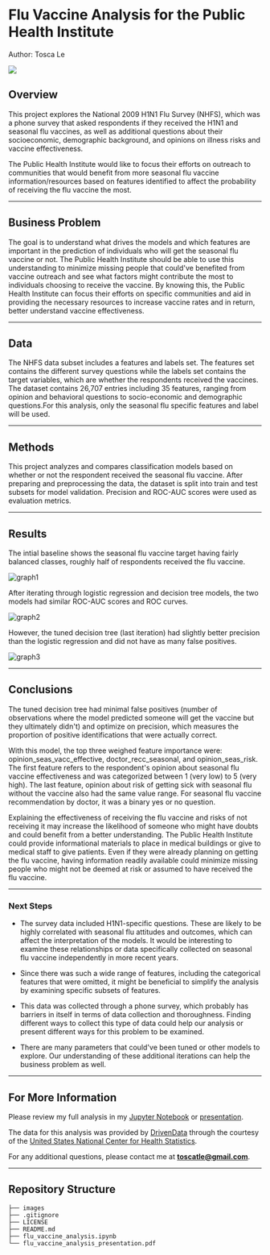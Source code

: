 # Flu Vaccine Analysis for the Public Health Institute
Author: Tosca Le

<img src="images/vaccine stock photo.jpeg">


## Overview

This project explores the National 2009 H1N1 Flu Survey (NHFS), which was a phone survey that asked respondents if they received the H1N1 and seasonal flu vaccines, as well as additional questions about their socioeconomic, demographic background, and opinions on illness risks and vaccine effectiveness. 

The Public Health Institute would like to focus their efforts on outreach to communities that would benefit from more seasonal flu vaccine information/resources based on features identified to affect the probability of receiving the flu vaccine the most.
***

## Business Problem

The goal is to understand what drives the models and which features are important in the prediction of individuals who will get the seasonal flu vaccine or not. The Public Health Institute should be able to use this understanding to minimize missing people that could've benefited from vaccine outreach and see what factors might contribute the most to individuals choosing to receive the vaccine. By knowing this, the Public Health Institute can focus their efforts on specific communities and aid in providing the necessary resources to increase vaccine rates and in return, better understand vaccine effectiveness.
***

## Data

The NHFS data subset includes a features and labels set. The features set contains the different survey questions while the labels set contains the target variables, which are whether the respondents received the vaccines. The dataset contains 26,707 entries including 35 features, ranging from opinion and behavioral questions to socio-economic and demographic questions.For this analysis, only the seasonal flu specific features and label will be used.

***


## Methods

This project analyzes and compares classification models based on whether or not the respondent received the seasonal flu vaccine. After preparing and preprocessing the data, the dataset is split into train and test subsets for model validation. Precision and ROC-AUC scores were used as evaluation metrics.

***


## Results

The intial baseline shows the seasonal flu vaccine target having fairly balanced classes, roughly half of respondents received the flu vaccine. 

![graph1](./images/baseline.png)

After iterating through logistic regression and decision tree models, the two models had similar ROC-AUC scores and ROC curves. 

![graph2](./images/rocauc.png)

However, the tuned decision tree (last iteration) had slightly better precision than the logistic regression and did not have as many false positives.

![graph3](./images/dtmatrix.png)

***


## Conclusions

The tuned decision tree had minimal false positives (number of observations where the model predicted someone will get the vaccine but they ultimately didn't) and optimize on precision, which measures the proportion of positive identifications that were actually correct.

With this model, the top three weighed feature importance were: opinion_seas_vacc_effective, doctor_recc_seasonal, and opinion_seas_risk. The first feature refers to the respondent's opinion about seasonal flu vaccine effectiveness and was categorized between 1 (very low) to 5 (very high). The last feature, opinion about risk of getting sick with seasonal flu without the vaccine also had the same value range. For seasonal flu vaccine recommendation by doctor, it was a binary yes or no question. 

Explaining the effectiveness of receiving the flu vaccine and risks of not receiving it may increase the likelihood of someone who might have doubts and could benefit from a better understanding. The Public Health Institute could provide informational materials to place in medical buildings or give to medical staff to give patients. Even if they were already planning on getting the flu vaccine, having information readily available could minimize missing people who might not be deemed at risk or assumed to have received the flu vaccine.

***

### Next Steps

* The survey data included H1N1-specific questions. These are likely to be highly correlated with seasonal flu attitudes and outcomes, which can affect the interpretation of the models. It would be interesting to examine these relationships or data specifically collected on seasonal flu vaccine independently in more recent years.

* Since there was such a wide range of features, including the categorical features that were omitted, it might be beneficial to simplify the analysis by examining specific subsets of features.

* This data was collected through a phone survey, which probably has barriers in itself in terms of data collection and thoroughness. Finding different ways to collect this type of data could help our analysis or present different ways for this problem to be examined.

* There are many parameters that could've been tuned or other models to explore. Our understanding of these additional iterations can help the business problem as well.

***

## For More Information

Please review my full analysis in my [Jupyter Notebook](./flu_vaccine_analysis.ipynb) or [presentation](./flu_vaccine_analysis_presentation.pdf).

The data for this analysis was provided by [DrivenData](https://www.drivendata.org/competitions/66/flu-shot-learning/page/210/) through the courtesy of the [United States National Center for Health Statistics](https://www.cdc.gov/nchs/index.htm). 

For any additional questions, please contact me at **toscatle@gmail.com**.

***

## Repository Structure

```
├── images
├── .gitignore
├── LICENSE                          
├── README.md 
├── flu_vaccine_analysis.ipynb                                  
└── flu_vaccine_analysis_presentation.pdf                               
```
